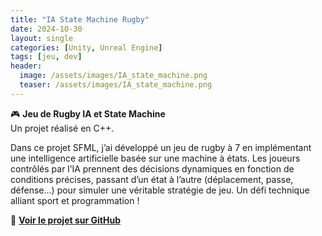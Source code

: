 ```yaml
---
title: "IA State Machine Rugby"
date: 2024-10-30
layout: single
categories: [Unity, Unreal Engine]
tags: [jeu, dev]
header:
  image: /assets/images/IA_state_machine.png
  teaser: /assets/images/IA_state_machine.png
---
```


🎮 **Jeu de Rugby IA et State Machine**  
Un projet réalisé en C++.

Dans ce projet SFML, j’ai développé un jeu de rugby à 7 en implémentant une intelligence artificielle basée sur une machine à états. Les joueurs contrôlés par l’IA prennent des décisions dynamiques en fonction de conditions précises, passant d’un état à l’autre (déplacement, passe, défense…) pour simuler une véritable stratégie de jeu. Un défi technique alliant sport et programmation !

🔗 **[Voir le projet sur GitHub](https://github.com/Quest-Education-Group/lyo-t3-gamegear-p3-06)**
